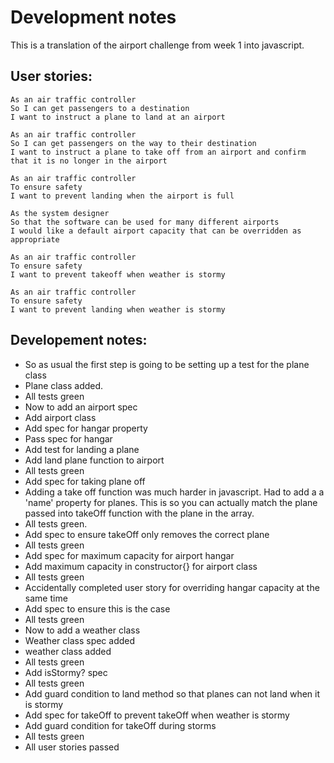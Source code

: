 # Development notes

This is a translation of the airport challenge from week 1 into javascript.

## User stories:

```
As an air traffic controller
So I can get passengers to a destination
I want to instruct a plane to land at an airport

As an air traffic controller
So I can get passengers on the way to their destination
I want to instruct a plane to take off from an airport and confirm that it is no longer in the airport

As an air traffic controller
To ensure safety
I want to prevent landing when the airport is full

As the system designer
So that the software can be used for many different airports
I would like a default airport capacity that can be overridden as appropriate

As an air traffic controller
To ensure safety
I want to prevent takeoff when weather is stormy

As an air traffic controller
To ensure safety
I want to prevent landing when weather is stormy
```

## Developement notes:

* So as usual the first step is going to be setting up a test for the plane class
* Plane class added.
* All tests green
* Now to add an airport spec
* Add airport class
* Add spec for hangar property
* Pass spec for hangar
* Add test for landing a plane
* Add land plane function to airport
* All tests green
* Add spec for taking plane off
* Adding a take off function was much harder in javascript. Had to add a a 'name' property for planes. This is so you can actually match the plane passed into takeOff function with the plane in the array.
* All tests green.
* Add spec to ensure takeOff only removes the correct plane
* All tests green
* Add spec for maximum capacity for airport hangar
* Add maximum capacity in constructor{} for airport class
* All tests green
* Accidentally completed user story for overriding hangar capacity at the same time
* Add spec to ensure this is the case
* All tests green
* Now to add a weather class
* Weather class spec added
* weather class added
* All tests green
* Add isStormy? spec
* All tests green
* Add guard condition to land method so that planes can not land when it is stormy
* Add spec for takeOff to prevent takeOff when weather is stormy
* Add guard condition for takeOff during storms
* All tests green
* All user stories passed 
